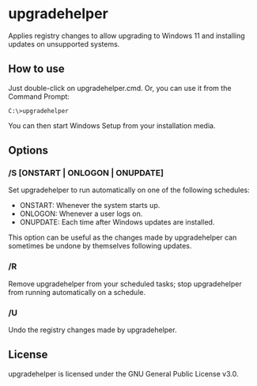 # upgradehelper
Applies registry changes to allow upgrading to Windows 11 and installing updates on unsupported systems.

## How to use
Just double-click on upgradehelper.cmd. Or, you can use it from the Command Prompt:
```
C:\>upgradehelper
```
You can then start Windows Setup from your installation media.

## Options

### /S [ONSTART | ONLOGON | ONUPDATE]
Set upgradehelper to run automatically on one of the following schedules:
- ONSTART: Whenever the system starts up.
- ONLOGON: Whenever a user logs on.
- ONUPDATE: Each time after Windows updates are installed.

This option can be useful as the changes made by upgradehelper can sometimes be undone by themselves following updates.

### /R
Remove upgradehelper from your scheduled tasks; stop upgradehelper from running automatically on a schedule.

### /U
Undo the registry changes made by upgradehelper.

## License
upgradehelper is licensed under the GNU General Public License v3.0.
